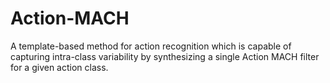 Action-MACH
===========

A template-based method for action recognition which is capable of capturing intra-class variability by synthesizing a single Action MACH filter for a given action class. 